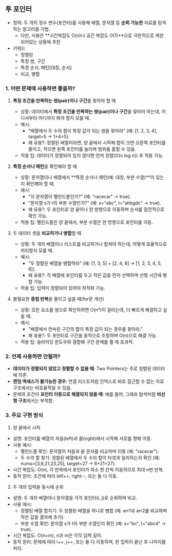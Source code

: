 ## 투 포인터

- 정의: 두 개의 정수 변수(포인터)를 사용해 배열, 문자열 등 **순회 가능한** 자료를 탐색하는 알고리즘 기법.
    - 다만, 사용은 **시간복잡도 O(n)나 공간 복잡도 O(1)**으로 극한적으로 제한되어있는 상황에 추천
- 키워드
  - 정렬된
  - 특정 쌍, 구간
  - 특정 순서, 패턴[대칭, 순서]
  - 비교, 병합

### 1. 어떤 문제에 사용하면 좋을까?

1. **특정 조건을 만족하는 쌍(pair)이나 구간**를 찾아야 할 때
    - 상황: 데이터에서 **특정 조건을 만족하는 쌍(pair)이나 구간**을 찾아야 하는데, 어디서부터 어디까지 봐야 할지 모를 때.
    - 예시:
        - "배열에서 두 수의 합이 특정 값이 되는 쌍을 찾아라" (예: [1, 2, 3, 4], target=5 → 1+4=5).
        - 왜 유용?: 정렬된 배열이라면, 양 끝에서 시작해 합이 크면 오른쪽 포인터를 줄이고, 작으면 왼쪽 포인터를 늘리며 범위를 좁힐 수 있음.
    - 적용 팁: 데이터가 정렬되어 있지 않다면 먼저 정렬(O(n log n)) 후 적용 가능.


2. **특정 순서나 패턴**을 확인해야 할 때
    - 상황: 문자열이나 배열에서 **특정 순서나 패턴(예: 대칭, 부분 수열)**이 있는지 확인해야 할 때.
    - 예시:
        - "이 문자열이 팰린드롬인가?" (예: "racecar" → true).
        - "문자열 s가 t의 부분 수열인가?" (예: s="abc", t="ahbgdc" → true).
        - 왜 유용?: 두 포인터로 양 끝이나 한 방향으로 이동하며 순서를 점진적으로 확인 가능.
    - 적용 팁: 팰린드롬은 양 끝에서, 부분 수열은 한 방향으로 포인터를 이동.


3. 두 데이터 셋을 **비교하거나 병합**할 때
    - 상황: 두 개의 배열이나 리스트를 비교하거나 합쳐야 하는데, 어떻게 효율적으로 처리할지 모를 때.
    - 예시:
        - "두 정렬된 배열을 병합하라" (예: [1, 3, 5] + [2, 4, 6] → [1, 2, 3, 4, 5, 6]).
        - 왜 유용?: 각 배열에 포인터를 두고 작은 값을 먼저 선택하며 선형 시간에 병합 가능.
    - 적용 팁: 입력이 정렬되어 있어야 최적화 가능.


4. 불필요한 **중첩 반복**을 줄이고 싶을 때(for문 개선)
    - 상황: 모든 요소를 쌍으로 확인하려면 O(n²)이 걸리는데, 더 빠르게 해결하고 싶을 때.
    - 예시:
        - "배열에서 연속된 구간의 합이 특정 값이 되는 경우를 찾아라."
        - 왜 유용?: 두 포인터로 구간을 동적으로 조정하며 O(n)으로 해결 가능.
    - 적용 팁: 슬라이딩 윈도우와 결합해 구간 문제를 풀 때 효과적.

### 2. 언제 사용하면 안될까?

- **데이터가 정렬되지 않았고 정렬할 수 없을 때**: Two Pointers는 주로 정렬된 데이터에 의존.
- **랜덤 액세스가 불가능한 경우**: 연결 리스트처럼 인덱스로 바로 접근할 수 없는 자료구조에서는 비효율적일 수 있음.
- 문제의 조건이 **포인터 이동으로 해결되지 않을 때**: 예를 들어, 그래프 탐색처럼 **비선형 구조**에서는 부적합.

### 3. 주요 구현 방식

1. 양 끝에서 시작

- 설명: 포인터를 배열의 처음(left)과 끝(right)에서 시작해 서로를 향해 이동.
- 사용 예시:
    - 팰린드롬 확인: 문자열의 처음과 끝 문자를 비교하며 이동 (예: "racecar").
    - 두 수의 합 찾기: 정렬된 배열에서 두 수의 합이 타겟과 일치하는지 확인 (예: nums=[3,6,21,23,25], target=27 → 6+21=27).
- 시간 복잡도: O(n), 각 반복에서 포인터가 최소 한 칸씩 이동하므로 최대 n번 반복.
- 동작 원리: 조건에 따라 left++, right--, 또는 둘 다 이동.

2. 두 개의 입력을 동시에 순회

- 설명: 두 개의 배열이나 문자열을 각각 포인터(i, j)로 순회하며 비교.
- 사용 예시:
    - 정렬된 배열 합치기: 두 정렬된 배열을 하나로 병합 (예: arr1과 arr2를 비교하며 작은 값을 결과에 추가).
    - 부분 수열 확인: 문자열 s가 t의 부분 수열인지 확인 (예: s="bc", t="abcd" → true).
- 시간 복잡도: O(n+m), n과 m은 각각 입력 길이.
- 동작 원리: 문제에 따라 i++, j++, 또는 둘 다 이동하며, 한 입력이 끝난 후 나머지를 처리.
